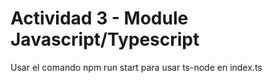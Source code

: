 # Actividad 3 - Module Javascript/Typescript

Usar el comando npm run start para usar ts-node en index.ts